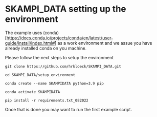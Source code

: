 # SKAMPI_DATA setting up the environment

The example uses (conda)[https://docs.conda.io/projects/conda/en/latest/user-guide/install/index.html#] as a work environment and we assue you have
already installed conda on you machine.

Please follow the next steps to setup the environment  

```
git clone https://github.com/hrkloeck/SKAMPI_DATA.git

cd SKAMPI_DATA/setup_environment

conda create --name SKAMPIDATA python=3.9 pip

conda activate SKAMPIDATA

pip install -r requirements.txt_082022
```

Once that is done you may want to run the first example script.
